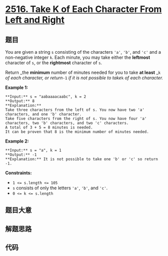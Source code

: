 # [2516. Take K of Each Character From Left and Right](https://leetcode.com/problems/take-k-of-each-character-from-left-and-right)

## 题目

You are given a string `s` consisting of the characters `'a'`, `'b'`, and
`'c'` and a non-negative integer `k`. Each minute, you may take either the
**leftmost** character of `s`, or the **rightmost** character of `s`.

Return _the **minimum** number of minutes needed for you to take **at least**
_`k` _of each character, or return_`-1` _if it is not possible to take_`k` _of
each character._



**Example 1:**

    
    
    **Input:** s = "aabaaaacaabc", k = 2
    **Output:** 8
    **Explanation:** 
    Take three characters from the left of s. You now have two 'a' characters, and one 'b' character.
    Take five characters from the right of s. You now have four 'a' characters, two 'b' characters, and two 'c' characters.
    A total of 3 + 5 = 8 minutes is needed.
    It can be proven that 8 is the minimum number of minutes needed.
    

**Example 2:**

    
    
    **Input:** s = "a", k = 1
    **Output:** -1
    **Explanation:** It is not possible to take one 'b' or 'c' so return -1.
    



**Constraints:**

  * `1 <= s.length <= 105`
  * `s` consists of only the letters `'a'`, `'b'`, and `'c'`.
  * `0 <= k <= s.length`


## 题目大意

## 解题思路

## 代码

```javascript

```
